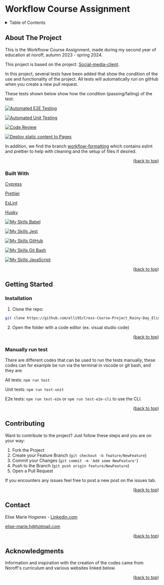 <a name="readme-top"></a>

# Workflow Course Assignment

<!-- TABLE OF CONTENTS -->
<details>
  <summary>Table of Contents</summary>
  <ol>
    <li>
      <a href="#about-the-project">About The Project</a>
    <ul>
        <li><a href="#built-with">Built With</a></li>
      </ul> 
    </li>
    <li>
      <a href="#getting-started">Getting Started</a>
      <ul>
        <li><a href="#Installation">Installation</a></li>
        <li><a href="#Manually-run-test">Manually run test</a></li>
      </ul>
    </li>
    <li><a href="#Contributing">Contributing</a></li>
    <li><a href="#contact">Contact</a></li>
    <li><a href="#acknowledgments">Acknowledgments</a></li>
  </ol>
</details>

<!-- ABOUT THE PROJECT -->

## About The Project

This is the Workfloow Course Assignment, made during my second year of education at noroff, autumn 2023 - spring 2024.

This project is based on the project: [Social-media-client](https://github.com/NoroffFEU/social-media-client).

In this project, several tests have been added that show the condition of the use and functionality of the project. All tests will automatically run on gitHub when you create a new pull request.

These tests shown below show how the condition (passing/failing) of the test:

[![Automated E2E Testing](https://github.com/elli95/Workflow-CA/actions/workflows/e2e-test.yml/badge.svg)](https://github.com/elli95/Workflow-CA/actions/workflows/e2e-test.yml)

[![Automated Unit Testing](https://github.com/elli95/Workflow-CA/actions/workflows/unit-test.yml/badge.svg)](https://github.com/elli95/Workflow-CA/actions/workflows/unit-test.yml)

[![Code Review](https://github.com/elli95/Workflow-CA/actions/workflows/gpt.yml/badge.svg)](https://github.com/elli95/Workflow-CA/actions/workflows/gpt.yml)

[![Deploy static content to Pages](https://github.com/elli95/Workflow-CA/actions/workflows/pages.yml/badge.svg)](https://github.com/elli95/Workflow-CA/actions/workflows/pages.yml)

In addition, we find the branch [workflow-formatting](https://github.com/elli95/Workflow-CA/tree/workflow-formatting) which contains eslint and prettier to help with cleaning and the setup of files if desired.

<p align="right">(<a href="#readme-top">back to top</a>)</p>

### Built With

[Cypress](https://www.cypress.io/)

[Prettier](https://prettier.io/)

[EsLint](https://eslint.org/)

[Husky](https://github.com/typicode/husky)

[![My Skills](https://skillicons.dev/icons?i=babel) Babel](https://babeljs.io/)

[![My Skills](https://skillicons.dev/icons?i=jest) Jest](https://jestjs.io/)

[![My Skills](https://skillicons.dev/icons?i=github) GitHub](https://github.com/)

[![My Skills](https://skillicons.dev/icons?i=git) Git Bash](https://git-scm.com/)

[![My Skills](https://skillicons.dev/icons?i=js) JavaScript](https://developer.mozilla.org/en-US/docs/Web/JavaScript)

<p align="right">(<a href="#readme-top">back to top</a>)</p>

<!-- GETTING STARTED -->

## Getting Started

### Installation

1. Clone the repo:

```bash
git clone https://github.com/elli95/Cross-Course-Project_Rainy-Day_Elise-Marie-Hogsnes
```

2. Open the folder with a code editor (ex. visual studio code)

<p align="right">(<a href="#readme-top">back to top</a>)</p>

### Manually run test

There are different codes that can be used to run the tests manually, these codes can for example be run via the terminal in vscode or git bash, and they are:

All tests: `npm run test`

Unit tests: `npm run test-unit`

E2e tests: `npm run test-e2e` or `npm run test-e2e-cli` to use the CLI.

<p align="right">(<a href="#readme-top">back to top</a>)</p>

<!-- Contributing -->

## Contributing

Want to contribute to the project?
Just follow these steps and you are on your way:

1. Fork the Project
2. Create your Feature Branch (`git checkout -b feature/NewFeature`)
3. Commit your Changes (`git commit -m 'Add some NewFeature'`)
4. Push to the Branch (`git push origin feature/NewFeature`)
5. Open a Pull Request

If you encounters any issues feel free to post a new post on the issues tab.

<p align="right">(<a href="#readme-top">back to top</a>)</p>

<!-- CONTACT -->

## Contact

Elise Marie Hogsnes - [Linkedin.com](https://www.linkedin.com/in/elise-marie-hogsnes-77b13b1aa/)

[elise-marie.h@hotmail.com](mailto:elise-marie.h@hotmail.com)

<p align="right">(<a href="#readme-top">back to top</a>)</p>

<!-- ACKNOWLEDGMENTS -->

## Acknowledgments

Information and inspiration with the creation of the codes came from Noroff's curriculum and various websites linked below.

<p align="right">(<a href="#readme-top">back to top</a>)</p>
